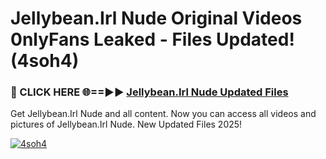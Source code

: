 # Jellybean.Irl Nude Original Videos 0nlyFans Leaked - Files Updated! (4soh4)

<h3>🔴 CLICK HERE 🌐==►► <a href="https://tinyurl.com/5h6xmrr3" rel="nofollow">Jellybean.Irl Nude Updated Files</a></h3>

Get Jellybean.Irl Nude and all content. Now you can access all videos and pictures of Jellybean.Irl Nude. New Updated Files 2025!

[![4soh4](https://i.imgur.com/KVD873Z.gif)](https://tinyurl.com/5h6xmrr3)
